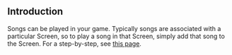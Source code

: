 ## Introduction

Songs can be played in your game. Typically songs are associated with a particular Screen, so to play a song in that Screen, simply add that song to the Screen. For a step-by-step, see [this page](/documentation/tools/glue-reference/files/glue-reference-mp3-file-mp3.md "Glue:Reference:Files:MP3 file (.mp3)").
